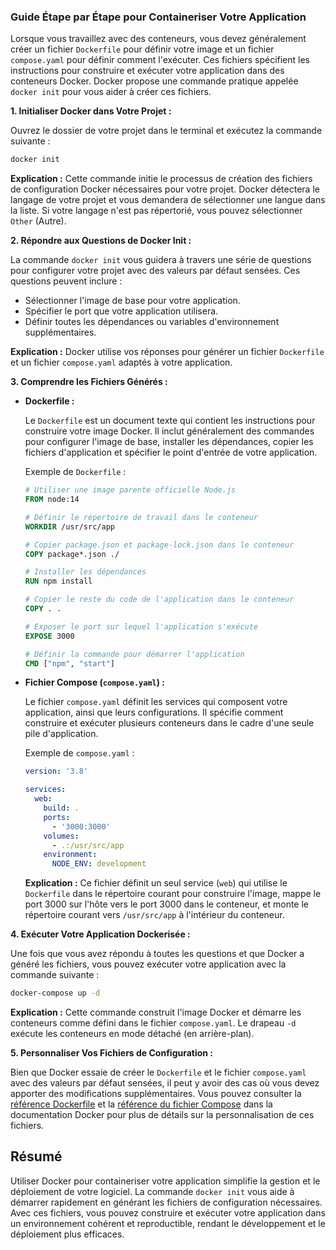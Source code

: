 ### Guide Étape par Étape pour Containeriser Votre Application

Lorsque vous travaillez avec des conteneurs, vous devez généralement créer un
fichier `Dockerfile` pour définir votre image et un fichier `compose.yaml` pour
définir comment l'exécuter. Ces fichiers spécifient les instructions pour
construire et exécuter votre application dans des conteneurs Docker. Docker
propose une commande pratique appelée `docker init` pour vous aider à créer ces
fichiers.

**1. Initialiser Docker dans Votre Projet :**

Ouvrez le dossier de votre projet dans le terminal et exécutez la commande
suivante :

```bash
docker init
```

**Explication :** Cette commande initie le processus de création des fichiers de
configuration Docker nécessaires pour votre projet. Docker détectera le langage
de votre projet et vous demandera de sélectionner une langue dans la liste. Si
votre langage n'est pas répertorié, vous pouvez sélectionner `Other` (Autre).

**2. Répondre aux Questions de Docker Init :**

La commande `docker init` vous guidera à travers une série de questions pour
configurer votre projet avec des valeurs par défaut sensées. Ces questions
peuvent inclure :

- Sélectionner l'image de base pour votre application.
- Spécifier le port que votre application utilisera.
- Définir toutes les dépendances ou variables d'environnement supplémentaires.

**Explication :** Docker utilise vos réponses pour générer un fichier
`Dockerfile` et un fichier `compose.yaml` adaptés à votre application.

**3. Comprendre les Fichiers Générés :**

- **Dockerfile :**

  Le `Dockerfile` est un document texte qui contient les instructions pour
  construire votre image Docker. Il inclut généralement des commandes pour
  configurer l'image de base, installer les dépendances, copier les fichiers
  d'application et spécifier le point d'entrée de votre application.

  Exemple de `Dockerfile` :

  ```dockerfile
  # Utiliser une image parente officielle Node.js
  FROM node:14

  # Définir le répertoire de travail dans le conteneur
  WORKDIR /usr/src/app

  # Copier package.json et package-lock.json dans le conteneur
  COPY package*.json ./

  # Installer les dépendances
  RUN npm install

  # Copier le reste du code de l'application dans le conteneur
  COPY . .

  # Exposer le port sur lequel l'application s'exécute
  EXPOSE 3000

  # Définir la commande pour démarrer l'application
  CMD ["npm", "start"]
  ```

- **Fichier Compose (`compose.yaml`) :**

  Le fichier `compose.yaml` définit les services qui composent votre
  application, ainsi que leurs configurations. Il spécifie comment construire et
  exécuter plusieurs conteneurs dans le cadre d'une seule pile d'application.

  Exemple de `compose.yaml` :

  ```yaml
  version: '3.8'

  services:
    web:
      build: .
      ports:
        - '3000:3000'
      volumes:
        - .:/usr/src/app
      environment:
        NODE_ENV: development
  ```

  **Explication :** Ce fichier définit un seul service (`web`) qui utilise le
  `Dockerfile` dans le répertoire courant pour construire l'image, mappe le port
  3000 sur l'hôte vers le port 3000 dans le conteneur, et monte le répertoire
  courant vers `/usr/src/app` à l'intérieur du conteneur.

**4. Exécuter Votre Application Dockerisée :**

Une fois que vous avez répondu à toutes les questions et que Docker a généré les
fichiers, vous pouvez exécuter votre application avec la commande suivante :

```bash
docker-compose up -d
```

**Explication :** Cette commande construit l'image Docker et démarre les
conteneurs comme défini dans le fichier `compose.yaml`. Le drapeau `-d` exécute
les conteneurs en mode détaché (en arrière-plan).

**5. Personnaliser Vos Fichiers de Configuration :**

Bien que Docker essaie de créer le `Dockerfile` et le fichier `compose.yaml`
avec des valeurs par défaut sensées, il peut y avoir des cas où vous devez
apporter des modifications supplémentaires. Vous pouvez consulter la
[référence Dockerfile](https://docs.docker.com/engine/reference/builder/) et la
[référence du fichier Compose](https://docs.docker.com/compose/compose-file/)
dans la documentation Docker pour plus de détails sur la personnalisation de ces
fichiers.

## Résumé

Utiliser Docker pour containeriser votre application simplifie la gestion et le
déploiement de votre logiciel. La commande `docker init` vous aide à démarrer
rapidement en générant les fichiers de configuration nécessaires. Avec ces
fichiers, vous pouvez construire et exécuter votre application dans un
environnement cohérent et reproductible, rendant le développement et le
déploiement plus efficaces.
